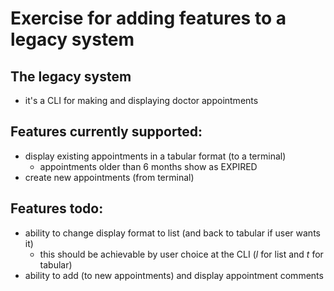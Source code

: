 # Exercise for adding features to a legacy system

## The legacy system
- it's a CLI for making and displaying doctor appointments

## Features currently supported:
- display existing appointments in a tabular format (to a terminal)
  - appointments older than 6 months show as EXPIRED
- create new appointments (from terminal)

## Features todo:
- ability to change display format to list (and back to tabular if user wants it)
  - this should be achievable by user choice at the CLI (*l* for list and *t* for tabular)
- ability to add (to new appointments) and display appointment comments 